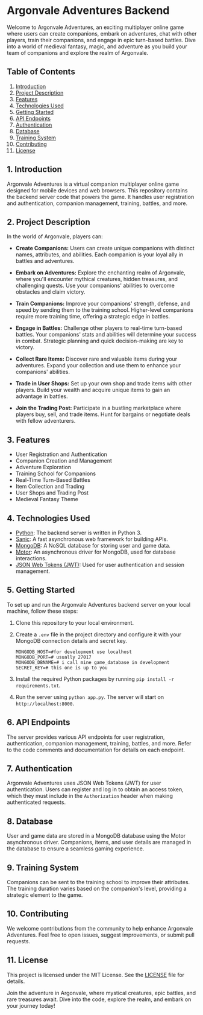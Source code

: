 <div class="markdown prose w-full break-words dark:prose-invert light"><h1>Argonvale Adventures Backend</h1><p>Welcome to Argonvale Adventures, an exciting multiplayer online game where users can create companions, embark on adventures, chat with other players, train their companions, and engage in epic turn-based battles. Dive into a world of medieval fantasy, magic, and adventure as you build your team of companions and explore the realm of Argonvale.</p><h2>Table of Contents</h2><ol><li><a href="#introduction" target="_new">Introduction</a></li><li><a href="#project-description" target="_new">Project Description</a></li><li><a href="#features" target="_new">Features</a></li><li><a href="#technologies-used" target="_new">Technologies Used</a></li><li><a href="#getting-started" target="_new">Getting Started</a></li><li><a href="#api-endpoints" target="_new">API Endpoints</a></li><li><a href="#authentication" target="_new">Authentication</a></li><li><a href="#database" target="_new">Database</a></li><li><a href="#training-system" target="_new">Training System</a></li><li><a href="#contributing" target="_new">Contributing</a></li><li><a href="#license" target="_new">License</a></li></ol><h2>1. Introduction</h2><p>Argonvale Adventures is a virtual companion multiplayer online game designed for mobile devices and web browsers. This repository contains the backend server code that powers the game. It handles user registration and authentication, companion management, training, battles, and more.</p><h2>2. Project Description</h2><p>In the world of Argonvale, players can:</p><ul><li><p><strong>Create Companions:</strong> Users can create unique companions with distinct names, attributes, and abilities. Each companion is your loyal ally in battles and adventures.</p></li><li><p><strong>Embark on Adventures:</strong> Explore the enchanting realm of Argonvale, where you'll encounter mythical creatures, hidden treasures, and challenging quests. Use your companions' abilities to overcome obstacles and claim victory.</p></li><li><p><strong>Train Companions:</strong> Improve your companions' strength, defense, and speed by sending them to the training school. Higher-level companions require more training time, offering a strategic edge in battles.</p></li><li><p><strong>Engage in Battles:</strong> Challenge other players to real-time turn-based battles. Your companions' stats and abilities will determine your success in combat. Strategic planning and quick decision-making are key to victory.</p></li><li><p><strong>Collect Rare Items:</strong> Discover rare and valuable items during your adventures. Expand your collection and use them to enhance your companions' abilities.</p></li><li><p><strong>Trade in User Shops:</strong> Set up your own shop and trade items with other players. Build your wealth and acquire unique items to gain an advantage in battles.</p></li><li><p><strong>Join the Trading Post:</strong> Participate in a bustling marketplace where players buy, sell, and trade items. Hunt for bargains or negotiate deals with fellow adventurers.</p></li></ul><h2>3. Features</h2><ul><li>User Registration and Authentication</li><li>Companion Creation and Management</li><li>Adventure Exploration</li><li>Training School for Companions</li><li>Real-Time Turn-Based Battles</li><li>Item Collection and Trading</li><li>User Shops and Trading Post</li><li>Medieval Fantasy Theme</li></ul><h2>4. Technologies Used</h2><ul><li><a href="https://www.python.org/" target="_new">Python</a>: The backend server is written in Python 3.</li><li><a href="https://sanicframework.org/" target="_new">Sanic</a>: A fast asynchronous web framework for building APIs.</li><li><a href="https://www.mongodb.com/" target="_new">MongoDB</a>: A NoSQL database for storing user and game data.</li><li><a href="https://motor.readthedocs.io/" target="_new">Motor</a>: An asynchronous driver for MongoDB, used for database interactions.</li><li><a href="https://jwt.io/" target="_new">JSON Web Tokens (JWT)</a>: Used for user authentication and session management.</li></ul><h2>5. Getting Started</h2><p>To set up and run the Argonvale Adventures backend server on your local machine, follow these steps:</p><ol><li><p>Clone this repository to your local environment.</p></li><li><p>Create a <code>.env</code> file in the project directory and configure it with your MongoDB connection details and secret key.</p><pre><div class="bg-black rounded-md mb-4"><div class="flex items-center relative text-gray-200 bg-gray-800 px-4 py-2 text-xs font-sans justify-between rounded-t-md"></div><div class="p-4 overflow-y-auto"><code class="!whitespace-pre hljs language-makefile">MONGODB_HOST=#for development use localhost
MONGODB_PORT=# usually 27017
MONGODB_DBNAME=# i call mine game_database in development
SECRET_KEY=# this one is up to you
</code></div></div></pre></li><li><p>Install the required Python packages by running <code>pip install -r requirements.txt</code>.</p></li><li><p>Run the server using <code>python app.py</code>. The server will start on <code>http://localhost:8000</code>.</p></li></ol><h2>6. API Endpoints</h2><p>The server provides various API endpoints for user registration, authentication, companion management, training, battles, and more. Refer to the code comments and documentation for details on each endpoint.</p><h2>7. Authentication</h2><p>Argonvale Adventures uses JSON Web Tokens (JWT) for user authentication. Users can register and log in to obtain an access token, which they must include in the <code>Authorization</code> header when making authenticated requests.</p><h2>8. Database</h2><p>User and game data are stored in a MongoDB database using the Motor asynchronous driver. Companions, items, and user details are managed in the database to ensure a seamless gaming experience.</p><h2>9. Training System</h2><p>Companions can be sent to the training school to improve their attributes. The training duration varies based on the companion's level, providing a strategic element to the game.</p><h2>10. Contributing</h2><p>We welcome contributions from the community to help enhance Argonvale Adventures. Feel free to open issues, suggest improvements, or submit pull requests.</p><h2>11. License</h2><p>This project is licensed under the MIT License. See the <a href="LICENSE" target="_new">LICENSE</a> file for details.</p><p>Join the adventure in Argonvale, where mystical creatures, epic battles, and rare treasures await. Dive into the code, explore the realm, and embark on your journey today!</p></div>